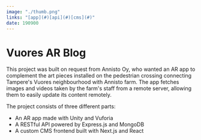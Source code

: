 ```yaml
---
image: "./thumb.png"
links: "[app](#)[api](#)[cms](#)"
date: 190900
---
```


# Vuores AR Blog

This project was built on request from Annisto Oy, who wanted an AR app to complement the art pieces installed on the pedestrian crossing connecting Tampere's Vuores neighbourhood with Annisto farm. The app fetches images and videos taken by the farm's staff from a remote server, allowing them to easily update its content remotely.

The project consists of three different parts:
- An AR app made with Unity and Vuforia
- A RESTful API powered by Express.js and MongoDB
- A custom CMS frontend built with Next.js and React
